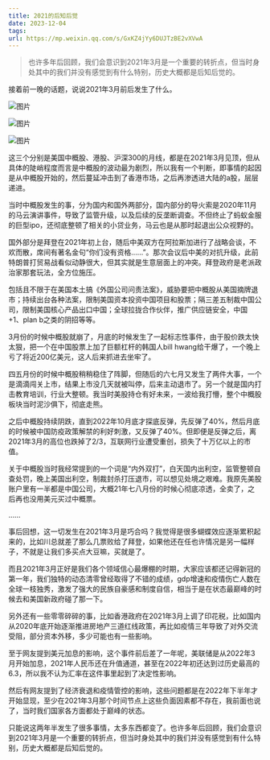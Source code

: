 ```yaml
---
title: 2021的后知后觉
date: 2023-12-04
tags: 
url: https://mp.weixin.qq.com/s/GxKZ4jYy6DUJTzBE2vXVwA
---
```

> 也许多年后回顾，我们会意识到2021年3月是一个重要的转折点，但当时身处其中的我们并没有感觉到有什么特别，历史大概都是后知后觉的。


接着前一晚的话题，说说2021年3月前后发生了什么。

![图片](https://img.hux.ink/image/2024/06/202406271804317.png)

![图片](https://img.hux.ink/image/2024/06/202406271804318.png)

![图片](https://img.hux.ink/image/2024/06/202406271804319.png)

这三个分别是美国中概股、港股、沪深300的月线，都是在2021年3月见顶，但从具体的陡峭程度而言是中概股的波动最为剧烈，所以我有一个判断，即事情的起因是从中概股开始的，然后蔓延冲击到了香港市场，之后再渗透进大陆的a股，层层递进。

当时中概股发生的事，分为国内和国外两部分，国内部分的导火索是2020年11月的马云演讲事件，导致了监管升级，以及后续的反垄断调查。不但终止了蚂蚁金服的巨型ipo，还彻底整顿了相关的小贷业务，马云也是从那时起退出公众视野的。

国外部分是拜登在2021年初上台，随后中美双方在阿拉斯加进行了战略会谈，不欢而散，席间有著名金句“你们没有资格……”。那次会议后中美的对抗升级，此前特朗普打贸易战看似动静很大，但其实就是生意层面上的冲突。拜登政府是老派政治家那套玩法，全方位施压。

包括且不限于在美国本土搞《外国公司问责法案》，威胁要把中概股从美国摘牌退市；持续出台各种法案，限制美国资本投资中国项目和股票；隔三差五制裁中国公司，限制美国核心产品出口中国；全球拉拢合作伙伴，推广供应链安全，中国+1、plan b之类的阴招等等。

3月份的时候中概股就崩了，月底的时候发生了一起标志性事件，由于股价跌太快太狠，把一个在中国股票上加了巨额杠杆的韩国人bill hwang给干爆了，一个晚上亏了将近200亿美元，这人后来抓进去坐牢了。

四五月份的时候中概股稍稍稳住了阵脚，但随后的六七月又发生了两件大事，一个是滴滴闯关上市，结果上市没几天就被叫停，后来主动退市了。另一个就是国内打击教育培训，行业大整顿。我当时美股持仓有好未来，一波给我打懵，整个中概股板块当时泥沙俱下，彻底走熊。

之后中概股持续阴跌，直到2022年10月底才探底反弹，先反弹了40%，然后月底的时候被中国防疫政策解禁的利好刺激，又反弹了40%。但即便是反弹之后，离2021年3月的高位也跌掉了2/3，互联网行业遭受重创，损失了十万亿以上的市值。  

关于中概股当时我经常提到的一个词是“内外双打”，白天国内出利空，监管整顿自查处罚，晚上美国出利空，制裁封杀打压退市，可以想见处境之艰难。我原先美股账户里有一半都是中国公司，大概21年七八月份的时候心彻底凉透，全卖了，之后再也没用美元买过中概票。

……  

事后回想，这一切发生在2021年3月是巧合吗？我觉得是很多蝴蝶效应逐渐累积起来的，比如川总就差了那么几票败给了拜登，如果他还在任也许情况是另一幅样子，不就是让我们多买点大豆嘛，买就是了。

而且2021年3月正好是我们各个领域信心最爆棚的时期，大家应该都还记得新冠的第一年，我们独特的动态清零曾经取得了不错的成绩，gdp增速和疫情伤亡人数在全球一枝独秀，激发了强大的民族自豪感和制度自信，相当于是在状态最巅峰的时候去和美国新政府碰了那一下。  

另外还有一些零零碎碎的事，比如香港政府在2021年3月上调了印花税，比如国内从2020年底开始逐渐推进房地产三道红线政策，再比如疫情三年导致了对外交流受阻，部分资本外移，多少可能也有一些影响。

至于网友提到美元加息的影响，这个事件前后差了一年呢，美联储是从2022年3月开始加息，2021年人民币还在升值通道，甚至在2022年初还达到过历史最高的6.3，所以我不认为汇率在这件事里起到了决定性影响。  

然后有网友提到了经济衰退和疫情管控的影响，这些问题都是在2022年下半年才开始显现，至少在2021年3月那个时间节点上这些负面因素都不存在，我前面也说了，当时我们国家各方面都处于巅峰的状态。

只能说这两年半发生了很多事情，太多东西都变了。也许多年后回顾，我们会意识到2021年3月是一个重要的转折点，但当时身处其中的我们并没有感觉到有什么特别，历史大概都是后知后觉的。
